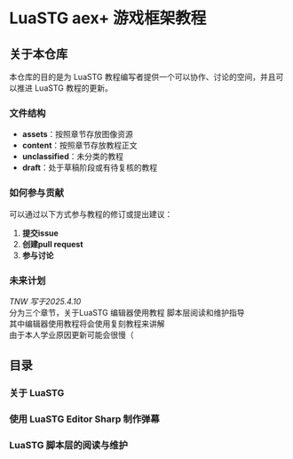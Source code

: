 # LuaSTG aex+ 游戏框架教程
## 关于本仓库
本仓库的目的是为 LuaSTG 教程编写者提供一个可以协作、讨论的空间，并且可以推进 LuaSTG 教程的更新。
### 文件结构
+ **assets**：按照章节存放图像资源
+ **content**：按照章节存放教程正文
+ **unclassified**：未分类的教程
+ **draft**：处于草稿阶段或有待复核的教程
### 如何参与贡献
可以通过以下方式参与教程的修订或提出建议：
1. **提交issue**
2. **创建pull request**
3. **参与讨论**
### 未来计划
*TNW 写于2025.4.10*<br>
分为三个章节，关于LuaSTG 编辑器使用教程 脚本层阅读和维护指导<br>
其中编辑器使用教程将会使用复刻教程来讲解<br>
由于本人学业原因更新可能会很慢（<br>
## 目录
### 关于 LuaSTG
### 使用 LuaSTG Editor Sharp 制作弹幕
### LuaSTG 脚本层的阅读与维护